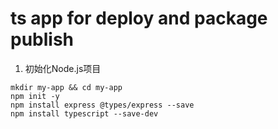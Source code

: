 # ts app for deploy and package publish
1. 初始化Node.js项目
```
mkdir my-app && cd my-app
npm init -y
npm install express @types/express --save
npm install typescript --save-dev
```


